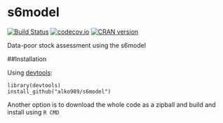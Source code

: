 # s6model

[![Build Status](https://travis-ci.org/alko989/s6model.svg?branch=master)](https://travis-ci.org/alko989/s6model)
[![codecov.io](https://codecov.io/github/alko989/s6model/coverage.svg?branch=poormansts)](https://codecov.io/github/alko989/s6model?branch=poormansts)
[![CRAN version](http://www.r-pkg.org/badges/version/s6model)](http://cran.r-project.org/package=s6model)

Data-poor stock assessment using the s6model




##Installation

Using [devtools](http://cran.r-project.org/web/packages/devtools/index.html):

``` 
library(devtools)
install_github("alko989/s6model")
```

Another option is to download the whole code as a zipball and build and install using ```R CMD```
